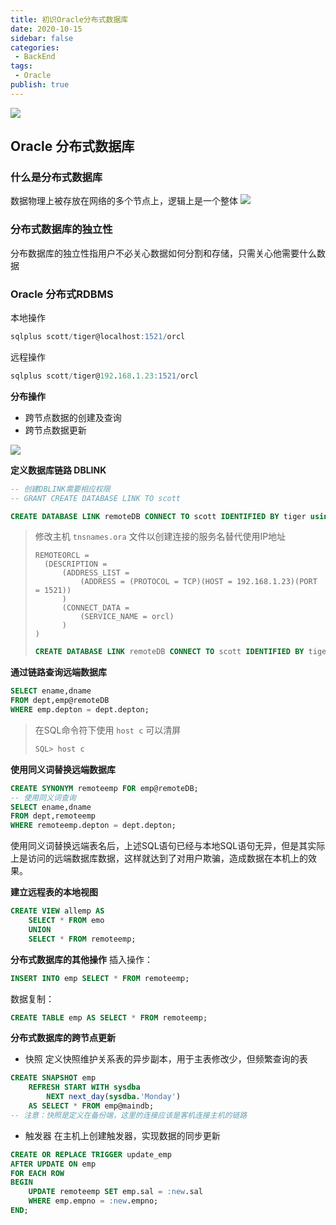 ```yaml
---
title: 初识Oracle分布式数据库
date: 2020-10-15
sidebar: false
categories:
 - BackEnd
tags:
 - Oracle
publish: true
---
```

![](https://gitee.com/QiJieH/blog-image-bed/raw/master/20201019005612.png)
<!-- more -->
## Oracle 分布式数据库

### 什么是分布式数据库
数据物理上被存放在网络的多个节点上，逻辑上是一个整体
![](https://gitee.com/QiJieH/blog-image-bed/raw/master/20201015232534.png)


### 分布式数据库的独立性
分布数据库的独立性指用户不必关心数据如何分割和存储，只需关心他需要什么数据

### Oracle 分布式RDBMS


本地操作
```SQL
sqlplus scott/tiger@localhost:1521/orcl
```

远程操作
```SQL
sqlplus scott/tiger@192.168.1.23:1521/orcl
```

**分布操作**
- 跨节点数据的创建及查询
- 跨节点数据更新

![](https://gitee.com/QiJieH/blog-image-bed/raw/master/20201015233849.png)

**定义数据库链路 DBLINK**
```sql
-- 创建DBLINK需要相应权限
-- GRANT CREATE DATABASE LINK TO scott

CREATE DATABASE LINK remoteDB CONNECT TO scott IDENTIFIED BY tiger using '192.168.25.23:1521/orcl';
```

> 修改主机 `tnsnames.ora` 文件以创建连接的服务名替代使用IP地址
>```
>REMOTEORCL =
>   (DESCRIPTION =
>       (ADDRESS_LIST =
>           (ADDRESS = (PROTOCOL = TCP)(HOST = 192.168.1.23)(PORT = 1521))
>       )
>       (CONNECT_DATA =
>           (SERVICE_NAME = orcl)
>       )
>)
>```
>```sql
>CREATE DATABASE LINK remoteDB CONNECT TO scott IDENTIFIED BY tiger using remoteorcl;
>```


**通过链路查询远端数据库**
```sql {2}
SELECT ename,dname
FROM dept,emp@remoteDB
WHERE emp.depton = dept.depton;
```

>在SQL命令符下使用 `host c` 可以清屏
> ```sql
>SQL> host c
>```

**使用同义词替换远端数据库**
```sql
CREATE SYNONYM remoteemp FOR emp@remoteDB;
-- 使用同义词查询
SELECT ename,dname
FROM dept,remoteemp
WHERE remoteemp.depton = dept.depton;
```
使用同义词替换远端表名后，上述SQL语句已经与本地SQL语句无异，但是其实际上是访问的远端数据库数据，这样就达到了对用户欺骗，造成数据在本机上的效果。

**建立远程表的本地视图**
```sql
CREATE VIEW allemp AS
    SELECT * FROM emo
    UNION
    SELECT * FROM remoteemp;
```

**分布式数据库的其他操作**
插入操作：
```sql
INSERT INTO emp SELECT * FROM remoteemp;
```
数据复制：
```sql
CREATE TABLE emp AS SELECT * FROM remoteemp;
```


**分布式数据库的跨节点更新**
- 快照
定义快照维护关系表的异步副本，用于主表修改少，但频繁查询的表
```sql
CREATE SNAPSHOT emp
    REFRESH START WITH sysdba
        NEXT next_day(sysdba.'Monday')
    AS SELECT * FROM emp@maindb;
-- 注意：快照是定义在备份端，这里的连接应该是客机连接主机的链路
```
- 触发器
在主机上创建触发器，实现数据的同步更新
```sql
CREATE OR REPLACE TRIGGER update_emp
AFTER UPDATE ON emp
FOR EACH ROW
BEGIN
    UPDATE remoteemp SET emp.sal = :new.sal
    WHERE emp.empno = :new.empno;
END;
```